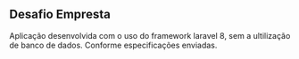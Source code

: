## Desafio Empresta
Aplicação desenvolvida com o uso do framework laravel 8, sem a ultilização de banco de dados.
Conforme especificações enviadas.
